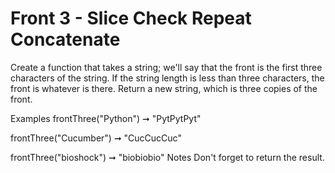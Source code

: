 # Front 3 - Slice Check Repeat Concatenate

Create a function that takes a string; we'll say that the front is the first three characters of the string. If the string length is less than three characters, the front is whatever is there. Return a new string, which is three copies of the front.

Examples
frontThree("Python") ➞ "PytPytPyt"

frontThree("Cucumber") ➞ "CucCucCuc"

frontThree("bioshock") ➞ "biobiobio"
Notes
Don't forget to return the result.
